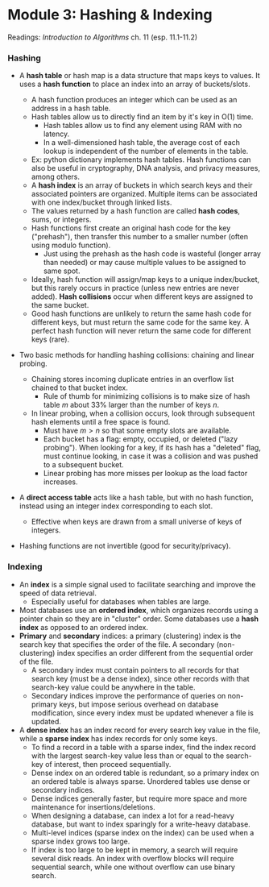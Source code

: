 # Module 3: Hashing & Indexing

Readings: *Introduction to Algorithms* ch. 11 (esp. 11.1-11.2)

### Hashing

- A **hash table** or hash map is a data structure that maps keys to values. It uses a **hash function** to place an index into an array of buckets/slots.
  - A hash function produces an integer which can be used as an address in a hash table.
  - Hash tables allow us to directly find an item by it's key in O(1) time.
    - Hash tables allow us to find any element using RAM with no latency.
    - In a well-dimensioned hash table, the average cost of each lookup is independent of the number of elements in the table.
  - Ex: python dictionary implements hash tables. Hash functions can also be useful in cryptography, DNA analysis, and privacy measures, among others.
  - A **hash index** is an array of buckets in which search keys and their associated pointers are organized. Multiple items can be associated with one index/bucket through linked lists.
  - The values returned by a hash function are called **hash codes**, sums, or integers.
  - Hash functions first create an original hash code for the key ("prehash"), then transfer this number to a smaller number (often using modulo function).
    - Just using the prehash as the hash code is wasteful (longer array than needed) or may cause multiple values to be assigned to same spot.
  - Ideally, hash function will assign/map keys to a unique index/bucket, but this rarely occurs in practice (unless new entries are never added). **Hash collisions** occur when different keys are assigned to the same bucket.
  - Good hash functions are unlikely to return the same hash code for different keys, but must return the same code for the same key. A perfect hash function will never return the same code for different keys (rare).
- Two basic methods for handling hashing collisions: chaining and linear probing.
  - Chaining stores incoming duplicate entries in an overflow list chained to that bucket index.
    - Rule of thumb for minimizing collisions is to make size of hash table $m$ about 33% larger than the number of keys $n$.
  - In linear probing, when a collision occurs, look through subsequent hash elements until a free space is found.
    - Must have $m > n$ so that some empty slots are available.
    - Each bucket has a flag: empty, occupied, or deleted ("lazy probing"). When looking for a key, if its hash has a "deleted" flag, must continue looking, in case it was a collision and was pushed to a subsequent bucket.
    - Linear probing has more misses per lookup as the load factor increases.
- A **direct access table** acts like a hash table, but with no hash function, instead using an integer index corresponding to each slot.
  - Effective when keys are drawn from a small universe of keys of integers.

- Hashing functions are not invertible (good for security/privacy).

### Indexing

- An **index** is a simple signal used to facilitate searching and improve the speed of data retrieval.
  - Especially useful for databases when tables are large.
- Most databases use an **ordered index**, which organizes records using a pointer chain so they are in "cluster" order. Some databases use a **hash index** as opposed to an ordered index.
- **Primary** and **secondary** indices: a primary (clustering) index is the search key that specifies the order of the file. A secondary (non-clustering) index specifies an order different from the sequential order of the file. 
  - A secondary index must contain pointers to all records for that search key (must be a dense index), since other records with that search-key value could be anywhere in the table.
  - Secondary indices improve the performance of queries on non-primary keys, but impose serious overhead on database modification, since every index must be updated whenever a file is updated.
- A **dense index** has an index record for every search key value in the file, while a **sparse index** has index records for only some keys.
  - To find a record in a table with a sparse index, find the index record with the largest search-key value less than or equal to the search-key of interest, then proceed sequentially.
  - Dense index on an ordered table is redundant, so a primary index on an ordered table is always sparse. Unordered tables use dense or secondary indices.
  - Dense indices generally faster, but require more space and more maintenance for insertions/deletions.
  - When designing a database, can index a lot for a read-heavy database, but want to index sparingly for a write-heavy database.
  - Multi-level indices (sparse index on the index) can be used when a sparse index grows too large.
  - If index is too large to be kept in memory, a search will require several disk reads. An index with overflow blocks will require sequential search, while one without overflow can use binary search.
